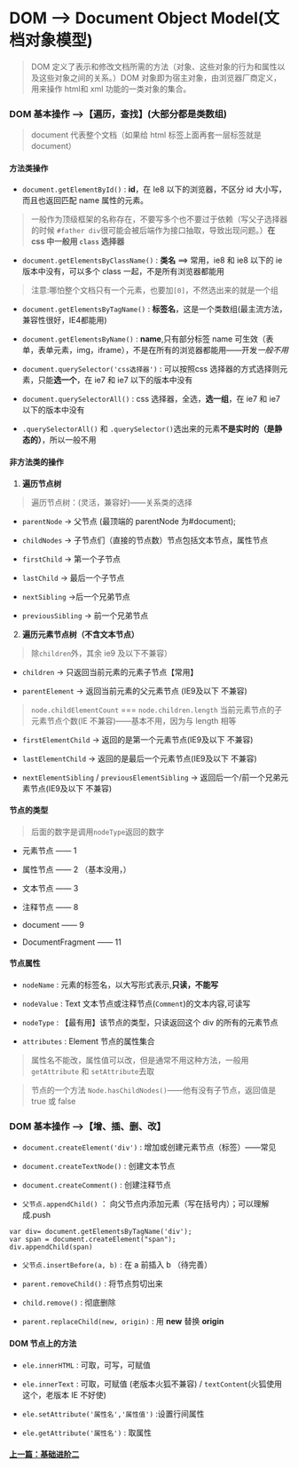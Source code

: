 #  DOM --> Document Object Model(文档对象模型)

> DOM 定义了表示和修改文档所需的方法（对象、这些对象的行为和属性以及这些对象之间的关系。）DOM 对象即为宿主对象，由浏览器厂商定义，用来操作 html和 xml 功能的一类对象的集合。

### DOM 基本操作 -->【遍历，查找】(大部分都是类数组) 

> document 代表整个文档（如果给 html 标签上面再套一层标签就是 document）

#### 方法类操作

- `document.getElementById()` : **id**，在 Ie8 以下的浏览器，不区分 id 大小写，而且也返回匹配 name 属性的元素。

> 一般作为顶级框架的名称存在，不要写多个也不要过于依赖（写父子选择器的时候 `#father div`很可能会被后端作为接口抽取，导致出现问题。）**在 css 中一般用 `class` 选择器**


- `document.getElementsByClassName()` : **类名** ==> 常用，ie8 和 ie8 以下的 ie 版本中没有，可以多个 class 一起，不是所有浏览器都能用

> 注意:哪怕整个文档只有一个元素，也要加`[0]`，不然选出来的就是一个组

- `document.getElementsByTagName()` : **标签名**，这是一个类数组(最主流方法，兼容性很好，IE4都能用)

- `document.getElementsByName()` : **name**,只有部分标签 name 可生效（表单，表单元素，img，iframe），不是在所有的浏览器都能用——开发*一般不用*

- `document.querySelector('css选择器')` : 可以按照css 选择器的方式选择则元素，只能**选一个**，在 ie7 和 ie7 以下的版本中没有

- `document.querySelectorAll()` : css 选择器，全选，**选一组**，在 ie7 和 ie7 以下的版本中没有

- `.querySelectorAll()` 和 `.querySelector()`选出来的元素**不是实时的（是静态的）**，所以一般不用

#### 非方法类的操作

1. **遍历节点树**

> 遍历节点树：(灵活，兼容好)——关系类的选择

- `parentNode` → 父节点 (最顶端的 parentNode 为#document);

- `childNodes` → 子节点们（直接的节点数）节点包括文本节点，属性节点

- `firstChild` → 第一个子节点

- `lastChild` → 最后一个子节点

- `nextSibling` →后一个兄弟节点

- `previousSibling` → 前一个兄弟节点

2. **遍历元素节点树（不含文本节点）**

> 除`children`外，其余 ie9 及以下不兼容）

- `children` -> 只返回当前元素的元素子节点【常用】

- `parentElement` -> 返回当前元素的父元素节点 (IE9及以下 不兼容)

> `node.childElementCount` === `node.children.length` 当前元素节点的子元素节点个数(IE 不兼容)——基本不用，因为与 length 相等

- `firstElementChild` -> 返回的是第一个元素节点(IE9及以下 不兼容)

- `lastElementChild` -> 返回的是最后一个元素节点(IE9及以下 不兼容)

- `nextElementSibling` / `previousElementSibling` -> 返回后一个/前一个兄弟元素节点(IE9及以下 不兼容)

#### 节点的类型

> 后面的数字是调用`nodeType`返回的数字

- 元素节点 —— 1

- 属性节点 —— 2 （基本没用，）

- 文本节点 —— 3

- 注释节点 —— 8

- document —— 9

- DocumentFragment —— 11 

#### 节点属性

- `nodeName` : 元素的标签名，以大写形式表示,**只读，不能写**

- `nodeValue` : Text 文本节点或注释节点(`Comment`)的文本内容,可读写

- `nodeType` : 【最有用】该节点的类型，只读返回这个 div 的所有的元素节点

- `attributes` : Element 节点的属性集合

> 属性名不能改，属性值可以改，但是通常不用这种方法，一般用 `getAttribute` 和 `setAttribute`去取

> 节点的一个方法 `Node.hasChildNodes()`——他有没有子节点，返回值是 true 或 false

### DOM 基本操作 -->【增、插、删、改】

- `document.createElement('div')` : 增加或创建元素节点（标签）——常见

- `document.createTextNode()` : 创建文本节点

- `document.createComment()` : 创建注释节点

- `父节点.appendChild()` ： 向父节点内添加元素（写在括号内）；可以理解成.push

```
var div= document.getElementsByTagName('div');
var span = document.createElement("span");
div.appendChild(span)
```
- `父节点.insertBefore(a, b)` : 在 a 前插入 b （待完善）

- `parent.removeChild()` : 将节点剪切出来

- `child.remove()` : 彻底删除

- `parent.replaceChild(new, origin)` : 用 **new** 替换 **origin**

#### DOM 节点上的方法

- `ele.innerHTML` : 可取，可写，可赋值

- `ele.innerText` : 可取，可赋值 (老版本火狐不兼容) / `textContent`(火狐使用这个，老版本 IE 不好使)

- `ele.setAttribute('属性名','属性值')` :设置行间属性

- `ele.getAttribute('属性名')` : 取属性

#### [上一篇：基础进阶二](基础进阶二.md)
